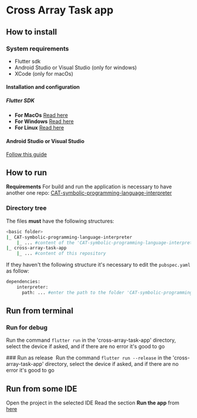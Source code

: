# Cross Array Task app

## How to install
### System requirements
- Flutter sdk
- Android Studio or Visual Studio (only for windows)
- XCode (only for macOs)

#### Installation and configuration
##### Flutter SDK
- **For MacOs** [Read here](https://docs.flutter.dev/get-started/install/macos)
- **For Windows** [Read here](https://docs.flutter.dev/get-started/install/windows)
- **For Linux** [Read here](https://docs.flutter.dev/get-started/install/linux)

#### Android Studio or Visual Studio
[Follow this guide](https://docs.flutter.dev/get-started/editor?tab=androidstudio)

## How to run
**Requirements** 
For build and run the application is necessary to have another one repo: [CAT-symbolic-programming-language-interpreter](https://github.com/vladimir98vk/CAT-symbolic-programming-language-interpreter)
### Directory tree
The files **must** have the following structures:
``` bash
<basic folder>
|_ CAT-symbolic-programming-language-interpreter
    |_ ... #content of the 'CAT-symbolic-programming-language-interpreter' repository
|_ cross-array-task-app
    |_ ... #content of this repository
```
If they haven't the following structure it's necessary to edit the `pubspec.yaml` as follow:
``` bash
dependencies:
    interpreter:
      path: ... #enter the path to the folder 'CAT-symbolic-programming-language-interpreter'
```

## Run from terminal

### Run for debug
Run the command `flutter run` in the 'cross-array-task-app' directory, select the device if asked, and if there are no error it's good to  go

### Run as release
 Run the command `flutter run --release` in the 'cross-array-task-app' directory, select the device if asked, and if there are no error it's good to  go

## Run from some IDE
Open the project in the selected IDE
Read the section **Run the app** from [here](https://docs.flutter.dev/get-started/test-drive?tab=androidstudio)
